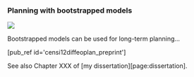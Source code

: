### Planning with bootstrapped models ###

<div class='topic-spotlight'>
    <img class='highlight-picture' src="http://andrea.caltech.edu/wp-content/uploads/2012/08/kd-292x300.png"/>
</div>

Bootstrapped models can be used for long-term planning... 

[pub_ref id='censi12diffeoplan_preprint']

See also Chapter XXX of [my dissertation][page:dissertation].

